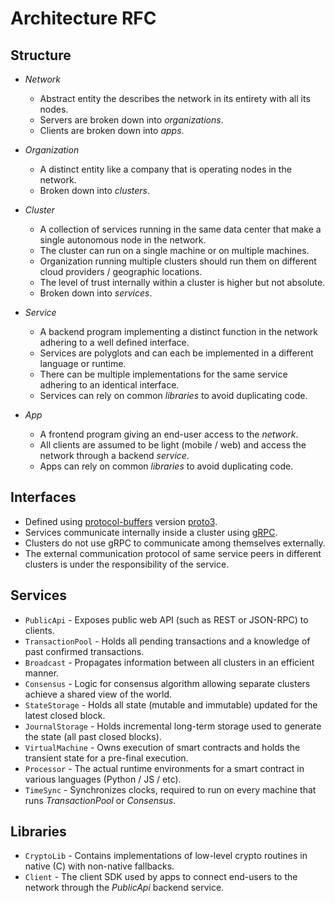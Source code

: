 # Architecture RFC

## Structure

* *Network*
  * Abstract entity the describes the network in its entirety with all its nodes.
  * Servers are broken down into *organizations*.
  * Clients are broken down into *apps*.

* *Organization*
  * A distinct entity like a company that is operating nodes in the network.
  * Broken down into *clusters*.

* *Cluster*
  * A collection of services running in the same data center that make a single autonomous node in the network.
  * The cluster can run on a single machine or on multiple machines.
  * Organization running multiple clusters should run them on different cloud providers / geographic locations.
  * The level of trust internally within a cluster is higher but not absolute.
  * Broken down into *services*.

* *Service*
  * A backend program implementing a distinct function in the network adhering to a well defined interface.
  * Services are polyglots and can each be implemented in a different language or runtime.
  * There can be multiple implementations for the same service adhering to an identical interface.
  * Services can rely on common *libraries* to avoid duplicating code.

* *App*
  * A frontend program giving an end-user access to the *network*.
  * All clients are assumed to be light (mobile / web) and access the network through a backend *service*.
  * Apps can rely on common *libraries* to avoid duplicating code.

## Interfaces

  * Defined using [protocol-buffers](https://developers.google.com/protocol-buffers/docs/overview) version [proto3](https://developers.google.com/protocol-buffers/docs/proto3).
  * Services communicate internally inside a cluster using [gRPC](https://grpc.io/).
  * Clusters do not use gRPC to communicate among themselves externally.
  * The external communication protocol of same service peers in different clusters is under the responsibility of the service.

## Services

  * `PublicApi` - Exposes public web API (such as REST or JSON-RPC) to clients.
  * `TransactionPool` - Holds all pending transactions and a knowledge of past confirmed transactions.
  * `Broadcast` - Propagates information between all clusters in an efficient manner.
  * `Consensus` - Logic for consensus algorithm allowing separate clusters achieve a shared view of the world.
  * `StateStorage` - Holds all state (mutable and immutable) updated for the latest closed block.
  * `JournalStorage` - Holds incremental long-term storage used to generate the state (all past closed blocks).
  * `VirtualMachine` - Owns execution of smart contracts and holds the transient state for a pre-final execution.
  * `Processor` - The actual runtime environments for a smart contract in various languages (Python / JS / etc).
  * `TimeSync` - Synchronizes clocks, required to run on every machine that runs *TransactionPool* or *Consensus*.

## Libraries

  * `CryptoLib` - Contains implementations of low-level crypto routines in native (C) with non-native fallbacks.
  * `Client` - The client SDK used by apps to connect end-users to the network through the *PublicApi* backend service.
